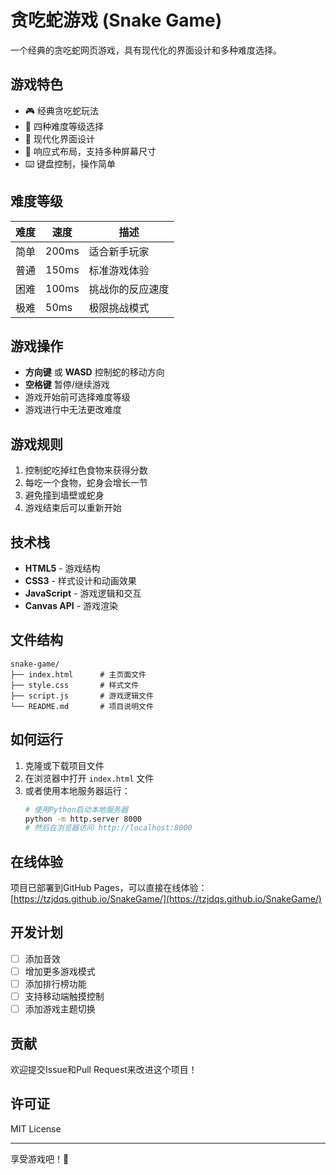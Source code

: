 # 贪吃蛇游戏 (Snake Game)

一个经典的贪吃蛇网页游戏，具有现代化的界面设计和多种难度选择。

## 游戏特色

- 🎮 经典贪吃蛇玩法
- 🎯 四种难度等级选择
- 🎨 现代化界面设计
- 📱 响应式布局，支持多种屏幕尺寸
- ⌨️ 键盘控制，操作简单

## 难度等级

| 难度 | 速度 | 描述 |
|------|------|------|
| 简单 | 200ms | 适合新手玩家 |
| 普通 | 150ms | 标准游戏体验 |
| 困难 | 100ms | 挑战你的反应速度 |
| 极难 | 50ms | 极限挑战模式 |

## 游戏操作

- **方向键** 或 **WASD** 控制蛇的移动方向
- **空格键** 暂停/继续游戏
- 游戏开始前可选择难度等级
- 游戏进行中无法更改难度

## 游戏规则

1. 控制蛇吃掉红色食物来获得分数
2. 每吃一个食物，蛇身会增长一节
3. 避免撞到墙壁或蛇身
4. 游戏结束后可以重新开始

## 技术栈

- **HTML5** - 游戏结构
- **CSS3** - 样式设计和动画效果
- **JavaScript** - 游戏逻辑和交互
- **Canvas API** - 游戏渲染

## 文件结构

```
snake-game/
├── index.html      # 主页面文件
├── style.css       # 样式文件
├── script.js       # 游戏逻辑文件
└── README.md       # 项目说明文件
```

## 如何运行

1. 克隆或下载项目文件
2. 在浏览器中打开 `index.html` 文件
3. 或者使用本地服务器运行：
   ```bash
   # 使用Python启动本地服务器
   python -m http.server 8000
   # 然后在浏览器访问 http://localhost:8000
   ```

## 在线体验

项目已部署到GitHub Pages，可以直接在线体验：
[https://tzjdqs.github.io/SnakeGame/](https://tzjdqs.github.io/SnakeGame/)

## 开发计划

- [ ] 添加音效
- [ ] 增加更多游戏模式
- [ ] 添加排行榜功能
- [ ] 支持移动端触摸控制
- [ ] 添加游戏主题切换

## 贡献

欢迎提交Issue和Pull Request来改进这个项目！

## 许可证

MIT License

---

享受游戏吧！🐍